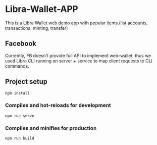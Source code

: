 # Libra-Wallet-APP
This is a Libra Wallet web demo app with popular items.(list accounts, transactions, minting, transfer)

## Facebook 
Currently, FB doesn't provide full API to implement web-wallet, thus we used Libra CLI running on server + service to map client requests to CLI commands.

## Project setup
```
npm install
```

### Compiles and hot-reloads for development
```
npm run serve
```

### Compiles and minifies for production
```
npm run build
```

